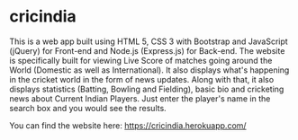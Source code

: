 # cricindia
This is a web app built using HTML 5, CSS 3 with Bootstrap and JavaScript (jQuery) for Front-end and Node.js (Express.js) for Back-end. The website is specifically built for viewing Live Score of matches going around the World (Domestic as well as International). It also displays what's happening in the cricket world in the form of news updates. Along with that, it also displays statistics (Batting, Bowling and Fielding), basic bio and cricketing news about Current Indian Players. Just enter the player's name in the search box and you would see the results.

You can find the website here: https://cricindia.herokuapp.com/
